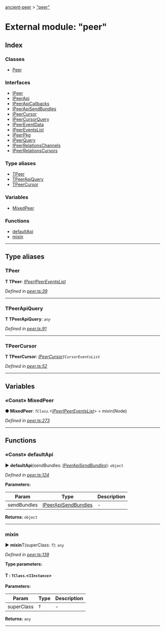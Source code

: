 [ancient-peer](../README.md) > ["peer"](../modules/_peer_.md)



# External module: "peer"

## Index

### Classes

* [Peer](../classes/_peer_.peer.md)


### Interfaces

* [IPeer](../interfaces/_peer_.ipeer.md)
* [IPeerApi](../interfaces/_peer_.ipeerapi.md)
* [IPeerApiCallbacks](../interfaces/_peer_.ipeerapicallbacks.md)
* [IPeerApiSendBundles](../interfaces/_peer_.ipeerapisendbundles.md)
* [IPeerCursor](../interfaces/_peer_.ipeercursor.md)
* [IPeerCursorQuery](../interfaces/_peer_.ipeercursorquery.md)
* [IPeerEventData](../interfaces/_peer_.ipeereventdata.md)
* [IPeerEventsList](../interfaces/_peer_.ipeereventslist.md)
* [IPeerPkg](../interfaces/_peer_.ipeerpkg.md)
* [IPeerQuery](../interfaces/_peer_.ipeerquery.md)
* [IPeerRelationsChannels](../interfaces/_peer_.ipeerrelationschannels.md)
* [IPeerRelationsCursors](../interfaces/_peer_.ipeerrelationscursors.md)


### Type aliases

* [TPeer](_peer_.md#tpeer)
* [TPeerApiQuery](_peer_.md#tpeerapiquery)
* [TPeerCursor](_peer_.md#tpeercursor)


### Variables

* [MixedPeer](_peer_.md#mixedpeer)


### Functions

* [defaultApi](_peer_.md#defaultapi)
* [mixin](_peer_.md#mixin)



---
## Type aliases
<a id="tpeer"></a>

###  TPeer

**Τ TPeer**:  *[IPeer](../interfaces/_peer_.ipeer.md)[IPeerEventsList](../interfaces/_peer_.ipeereventslist.md)* 

*Defined in [peer.ts:39](https://github.com/AncientSouls/Peer/blob/e61cf1a/src/lib/peer.ts#L39)*





___

<a id="tpeerapiquery"></a>

###  TPeerApiQuery

**Τ TPeerApiQuery**:  *`any`* 

*Defined in [peer.ts:91](https://github.com/AncientSouls/Peer/blob/e61cf1a/src/lib/peer.ts#L91)*





___

<a id="tpeercursor"></a>

###  TPeerCursor

**Τ TPeerCursor**:  *[IPeerCursor](../interfaces/_peer_.ipeercursor.md)`ICursorEventsList`* 

*Defined in [peer.ts:52](https://github.com/AncientSouls/Peer/blob/e61cf1a/src/lib/peer.ts#L52)*





___


## Variables
<a id="mixedpeer"></a>

### «Const» MixedPeer

**●  MixedPeer**:  *`TClass`.<[IPeer](../interfaces/_peer_.ipeer.md)[IPeerEventsList](../interfaces/_peer_.ipeereventslist.md)>*  =  mixin(Node)

*Defined in [peer.ts:273](https://github.com/AncientSouls/Peer/blob/e61cf1a/src/lib/peer.ts#L273)*





___


## Functions
<a id="defaultapi"></a>

### «Const» defaultApi

► **defaultApi**(sendBundles: *[IPeerApiSendBundles](../interfaces/_peer_.ipeerapisendbundles.md)*): `object`



*Defined in [peer.ts:124](https://github.com/AncientSouls/Peer/blob/e61cf1a/src/lib/peer.ts#L124)*



**Parameters:**

| Param | Type | Description |
| ------ | ------ | ------ |
| sendBundles | [IPeerApiSendBundles](../interfaces/_peer_.ipeerapisendbundles.md)   |  - |





**Returns:** `object`





___

<a id="mixin"></a>

###  mixin

► **mixin**T(superClass: *`T`*): `any`



*Defined in [peer.ts:139](https://github.com/AncientSouls/Peer/blob/e61cf1a/src/lib/peer.ts#L139)*



**Type parameters:**

#### T :  `TClass`.<`IInstance`>
**Parameters:**

| Param | Type | Description |
| ------ | ------ | ------ |
| superClass | `T`   |  - |





**Returns:** `any`





___


